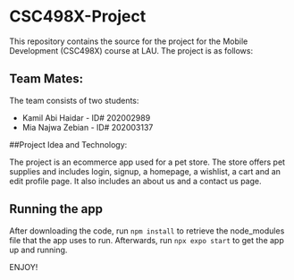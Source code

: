 # CSC498X-Project
This repository contains the source for the project for the Mobile Development (CSC498X) course at LAU. The project is as follows:

## Team Mates:

The team consists of two students:
- Kamil Abi Haidar - ID# 202002989
- Mia Najwa Zebian - ID# 202003137

##Project Idea and Technology:

The project is an ecommerce app used for a pet store. The store offers pet supplies and includes login, signup, a homepage, a wishlist, a cart and an edit profile page. It also includes an about us and a contact us page.

## Running the app

After downloading the code, run ``` npm install ``` to retrieve the node_modules file that the app uses to run. Afterwards, run ```npx expo start``` to get the app up and running.

ENJOY!
